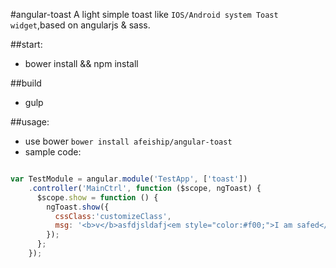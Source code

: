 #angular-toast
A light simple toast like `IOS/Android system Toast widget`,based on angularjs &amp; sass.


##start:
+ bower install && npm install

##build
+ gulp

##usage:
+ use bower `bower install afeiship/angular-toast`
+ sample code:
```javascript

var TestModule = angular.module('TestApp', ['toast'])
    .controller('MainCtrl', function ($scope, ngToast) {
      $scope.show = function () {
        ngToast.show({
          cssClass:'customizeClass',
          msg: '<b>v</b>asfdjsldafj<em style="color:#f00;">I am safed</em>!'
        });
      };
    });

```

